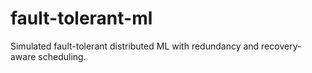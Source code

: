 # fault-tolerant-ml
Simulated fault-tolerant distributed ML with redundancy and recovery-aware scheduling.
